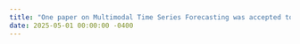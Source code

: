 ```yaml
---
title: "One paper on Multimodal Time Series Forecasting was accepted to ICML 2025."
date: 2025-05-01 00:00:00 -0400
---
```

